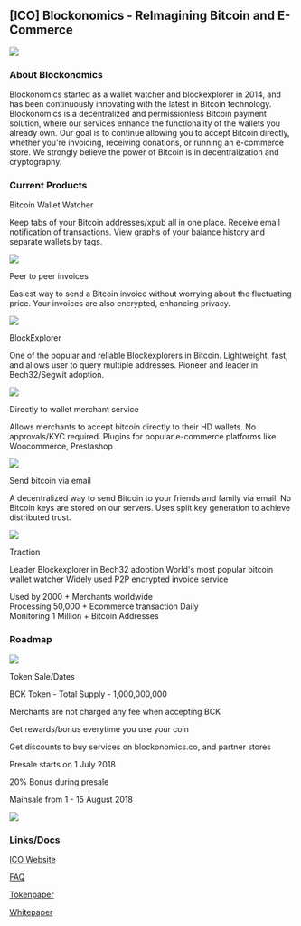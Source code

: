 ## [ICO] Blockonomics - ReImagining Bitcoin and E-Commerce

![](https://i.imgur.com/EAlUMT5.png)

### About Blockonomics

Blockonomics started as a wallet watcher and blockexplorer in 2014, and has been continuously innovating with the latest in Bitcoin technology. Blockonomics is a decentralized and permissionless Bitcoin payment solution, where our services enhance the functionality of the wallets you already own. Our goal is to continue allowing you to accept Bitcoin directly, whether you're invoicing, receiving donations, or running an e-commerce store. We strongly believe the power of Bitcoin is in decentralization and cryptography.


### Current Products

Bitcoin Wallet Watcher

Keep tabs of your Bitcoin addresses/xpub all in one place. Receive email notification of transactions. View graphs of your balance history and separate wallets by tags.

![](https://i.imgur.com/xkQc5tJ.png)

Peer to peer invoices

Easiest way to send a Bitcoin invoice without worrying about the fluctuating price. Your invoices are also encrypted, enhancing privacy. 


![](https://i.imgur.com/qchD9eK.png)

BlockExplorer 

One of the popular and reliable Blockexplorers in Bitcoin. Lightweight, fast, and allows user to query multiple addresses. Pioneer and leader in Bech32/Segwit adoption. 

![](https://i.imgur.com/ZQbrrIy.png)



Directly to wallet merchant service 

Allows merchants to accept bitcoin directly to their HD wallets. No approvals/KYC required. Plugins for popular e-commerce platforms like Woocommerce, Prestashop 


![](https://i.imgur.com/1oGlt9R.png)

Send bitcoin via email

A decentralized way to send Bitcoin to your friends and family via email. No Bitcoin keys are stored on our servers. Uses split key generation to achieve distributed trust. 

![](https://i.imgur.com/Kl75kP2.png)

Traction

Leader Blockexplorer in Bech32 adoption
World's most popular bitcoin wallet watcher
Widely used P2P encrypted invoice service 

Used by 2000 + Merchants worldwide    
Processing 50,000 + Ecommerce transaction Daily        
Monitoring 1 Million + Bitcoin Addresses


### Roadmap

![](https://i.imgur.com/vLHgpnI.png)

Token Sale/Dates

BCK Token - Total Supply - 1,000,000,000

Merchants are not charged any fee when accepting BCK

Get rewards/bonus everytime you use your coin

Get discounts to buy services on blockonomics.co, and partner stores 

Presale starts on 1 July 2018

20% Bonus during presale

Mainsale from 1 - 15 August 2018

![](https://i.imgur.com/yiBpWZt.png)


### Links/Docs

[ICO Website](https://ico.blockonomics.co/)

[FAQ](https://www.reddit.com/r/blockonomics/wiki/icofaq)

[Tokenpaper](https://ico.blockonomics.co/docs/Blockonomics_Tokenpaper.pdf)

[Whitepaper](https://ico.blockonomics.co/docs/Blockonomics_Whitepaper.pdf)

